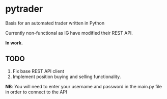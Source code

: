 # pytrader
Basis for an automated trader written in Python

Currently non-functional as IG have modified their REST API.

**In work.**

## TODO
1. Fix base REST API client
2. Implement position buying and selling functionality.


**NB**: You will need to enter your username and password in the main.py file in order to connect to the API
